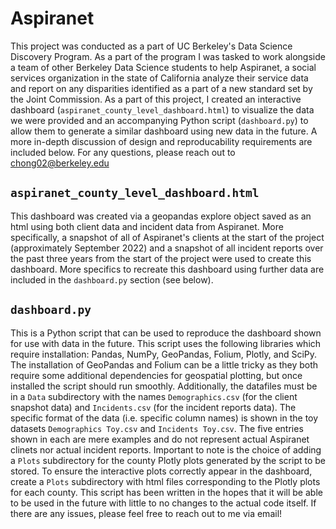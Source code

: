 # Aspiranet
This project was conducted as a part of UC Berkeley's Data Science Discovery Program. As a part of the program I was tasked to work alongside a team of other Berkeley Data Science students to help Aspiranet, a social services organization in the state of California analyze their service data and report on any disparities identified as a part of a new standard set by the Joint Commission. As a part of this project, I created an interactive dashboard (`aspiranet_county_level_dashboard.html`) to visualize the data we were provided and an accompanying Python script (`dashboard.py`) to allow them to generate a similar dashboard using new data in the future. A more in-depth discussion of design and reproducability requirements are included below. For any questions, please reach out to chong02@berkeley.edu

## `aspiranet_county_level_dashboard.html`
This dashboard was created via a geopandas explore object saved as an html using both client data and incident data from Aspiranet. More specifically, a snapshot of all of Aspiranet's clients at the start of the project (approximately September 2022) and a snapshot of all incident reports over the past three years from the start of the project were used to create this dashboard. More specifics to recreate this dashboard using further data are included in the `dashboard.py` section (see below).

## `dashboard.py`
This is a Python script that can be used to reproduce the dashboard shown for use with data in the future. This script uses the following libraries which require installation: Pandas, NumPy, GeoPandas, Folium, Plotly, and SciPy. The installation of GeoPandas and Folium can be a little tricky as they both require some additional dependencies for geospatial plotting, but once installed the script should run smoothly. Additionally, the datafiles must be in a `Data` subdirectory with the names `Demographics.csv` (for the client snapshot data) and `Incidents.csv` (for the incident reports data). The specific format of the data (i.e. specific column names) is shown in the toy datasets `Demographics Toy.csv` and `Incidents Toy.csv`. The five entries shown in each are mere examples and do not represent actual Aspiranet clinets nor actual incident reports. Important to note is the choice of adding a `Plots` subdirectory for the county Plotly plots generated by the script to be stored. To ensure the interactive plots correctly appear in the dashboard, create a `Plots` subdirectory with html files corresponding to the Plotly plots for each county.
This script has been written in the hopes that it will be able to be used in the future with little to no changes to the actual code itself. If there are any issues, please feel free to reach out to me via email!